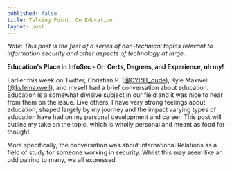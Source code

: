 ```yaml
---
published: false
title: Talking Point: On Education
layout: post
---
```

*Note: This post is the first of a series of non-technical topics relevant to information security and other aspects of technology at large.*

**Education's Place in InfoSec - Or: Certs, Degrees, and Experience, oh my!**

Earlier this week on Twitter, Christian P. ([@CYINT_dude](https://twitter.com/CYINT_dude)), Kyle Maxwell ([@kylemaxwell](https://twitter.com/kylemaxwell)), and myself had a brief conversation about education.  Education is a somewhat divisive subject in our field and it was nice to hear from them on the issue.  Like others, I have very strong feelings about education, shaped largely by my journey and the impact varying types of education have had on my personal development and career.  This post will outline my take on the topic, which is wholly personal and meant as food for thought.



More specifically, the conversation was about International Relations as a field of study for someone working in security.  Whilst this may seem like an odd pairing to many, we all expressed 